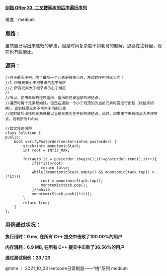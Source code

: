 #### [剑指 Offer 33. 二叉搜索树的后序遍历序列](https://leetcode-cn.com/problems/er-cha-sou-suo-shu-de-hou-xu-bian-li-xu-lie-lcof/)

难度：medium

### **思路：**

​	虽然自己写出来递归的解法，但是时间复杂度不如老哥的题解，思路在注释里，现在也有些懵比。

### **源码：**

```
//对于遍历序列，除了最后一个元素是根结点外，左边的序列可区分为：
//1.所有元素小于根节点的左子树区
//2.所有元素大于根节点的右子树区
//
//所以，使用单调栈逆序遍历，遍历时记录当前的根结点，
//遍历时每个元素都如栈，但是在遇到一个小于栈顶的的当前元素时要进行出栈（根结点切换），直到栈顶元素不再大于当前元素
//这时最后出栈的元素就是以当前元素为左子树的根结点，此时，如果接下来有结点大于根节点，则判断为false

//其实我也很懵
class Solution {
public:
    bool verifyPostorder(vector<int>& postorder) {
        stack<int> monotomicStack;
        int root = INT32_MAX;

        for(auto it = postorder.rbegin();it!=postorder.rend();it++){
            if((*it)>root)
                return false;
            while(!monotomicStack.empty() && monotomicStack.top() > (*it)){
                root = monotomicStack.top();
                monotomicStack.pop();
            }//while
            monotomicStack.push((*it));
        }
        return true;
    }
};
```



### **用例通过状况：**

**执行用时：0 ms, 在所有 C++ 提交中击败了100.00%的用户**

**内存消耗：6.9 MB, 在所有 C++ 提交中击败了36.56%的用户**

**通过测试用例：23 / 23**



@time ： 2021_10_23  leetcode日常刷题——“栈”系列  medium

